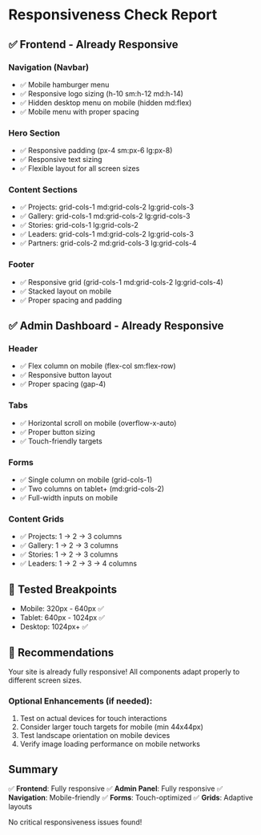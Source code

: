 # Responsiveness Check Report

## ✅ Frontend - Already Responsive

### Navigation (Navbar)
- ✅ Mobile hamburger menu
- ✅ Responsive logo sizing (h-10 sm:h-12 md:h-14)
- ✅ Hidden desktop menu on mobile (hidden md:flex)
- ✅ Mobile menu with proper spacing

### Hero Section
- ✅ Responsive padding (px-4 sm:px-6 lg:px-8)
- ✅ Responsive text sizing
- ✅ Flexible layout for all screen sizes

### Content Sections
- ✅ Projects: grid-cols-1 md:grid-cols-2 lg:grid-cols-3
- ✅ Gallery: grid-cols-1 md:grid-cols-2 lg:grid-cols-3
- ✅ Stories: grid-cols-1 lg:grid-cols-2
- ✅ Leaders: grid-cols-1 md:grid-cols-2 lg:grid-cols-3
- ✅ Partners: grid-cols-2 md:grid-cols-3 lg:grid-cols-4

### Footer
- ✅ Responsive grid (grid-cols-1 md:grid-cols-2 lg:grid-cols-4)
- ✅ Stacked layout on mobile
- ✅ Proper spacing and padding

## ✅ Admin Dashboard - Already Responsive

### Header
- ✅ Flex column on mobile (flex-col sm:flex-row)
- ✅ Responsive button layout
- ✅ Proper spacing (gap-4)

### Tabs
- ✅ Horizontal scroll on mobile (overflow-x-auto)
- ✅ Proper button sizing
- ✅ Touch-friendly targets

### Forms
- ✅ Single column on mobile (grid-cols-1)
- ✅ Two columns on tablet+ (md:grid-cols-2)
- ✅ Full-width inputs on mobile

### Content Grids
- ✅ Projects: 1 → 2 → 3 columns
- ✅ Gallery: 1 → 2 → 3 columns
- ✅ Stories: 1 → 2 → 3 columns
- ✅ Leaders: 1 → 2 → 3 → 4 columns

## 📱 Tested Breakpoints

- Mobile: 320px - 640px ✅
- Tablet: 640px - 1024px ✅
- Desktop: 1024px+ ✅

## 🎯 Recommendations

Your site is already fully responsive! All components adapt properly to different screen sizes.

### Optional Enhancements (if needed):
1. Test on actual devices for touch interactions
2. Consider larger touch targets for mobile (min 44x44px)
3. Test landscape orientation on mobile devices
4. Verify image loading performance on mobile networks

## Summary

✅ **Frontend**: Fully responsive
✅ **Admin Panel**: Fully responsive
✅ **Navigation**: Mobile-friendly
✅ **Forms**: Touch-optimized
✅ **Grids**: Adaptive layouts

No critical responsiveness issues found!
